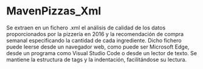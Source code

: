 # MavenPizzas_Xml
Se extraen en un fichero .xml el análisis de calidad de los datos proporcionados por la pizzería en 2016 y la recomendación de compra semanal especificando la cantidad de cada ingrediente. Dicho fichero puede leerse desde un navegador web, como puede ser Microsoft Edge, desde un programa como Visual Studio Code o desde un lector de texto. Se mantiene la estructura de tags y la indentación, facilitándose su lectura.

